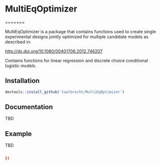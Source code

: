 # MultiEqOptimizer
=======

MultiEqOptimizer is a package that contains functions used to create single experimental designs jointly optimized for multiple candidate models as described in:

http://dx.doi.org/10.1080/00401706.2012.746207

Contains functions for linear regression and discrete choice conditional logistic models.

## Installation

```R
devtools::install_github('taalbrecht/MultiEqOptimizer')
```

## Documentation

TBD

## Example

TBD

```R

})
```
